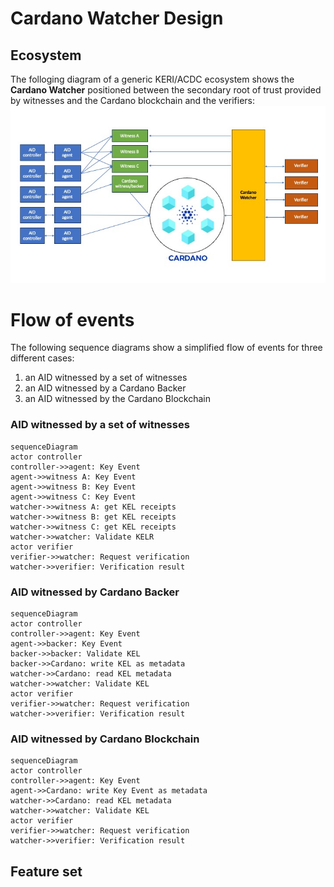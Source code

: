 # Cardano Watcher Design

## Ecosystem
The folloging diagram of a generic KERI/ACDC ecosystem shows the **Cardano Watcher** positioned between the secondary root of trust provided by witnesses and the Cardano blockchain and the verifiers:
![Ecosystem](Cardano_Watcher_Ecosystem.jpg)

# Flow of events
The following sequence diagrams show a simplified flow of events for three different cases:
1. an AID witnessed by a set of witnesses
2. an AID witnessed by a Cardano Backer
3. an AID witnessed by the Cardano Blockchain

### AID witnessed by a set of witnesses
```mermaid
sequenceDiagram
actor controller
controller->>agent: Key Event
agent->>witness A: Key Event
agent->>witness B: Key Event
agent->>witness C: Key Event
watcher->>witness A: get KEL receipts
watcher->>witness B: get KEL receipts
watcher->>witness C: get KEL receipts
watcher->>watcher: Validate KELR
actor verifier
verifier->>watcher: Request verification
watcher->>verifier: Verification result
```
### AID witnessed by Cardano Backer
```mermaid
sequenceDiagram
actor controller
controller->>agent: Key Event
agent->>backer: Key Event
backer->>backer: Validate KEL
backer->>Cardano: write KEL as metadata
watcher->>Cardano: read KEL metadata
watcher->>watcher: Validate KEL
actor verifier
verifier->>watcher: Request verification
watcher->>verifier: Verification result
```
### AID witnessed by Cardano Blockchain
```mermaid
sequenceDiagram
actor controller
controller->>agent: Key Event
agent->>Cardano: write Key Event as metadata
watcher->>Cardano: read KEL metadata
watcher->>watcher: Validate KEL
actor verifier
verifier->>watcher: Request verification
watcher->>verifier: Verification result
```


## Feature set
